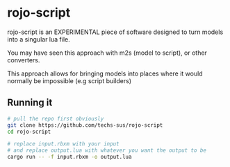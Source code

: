 # rojo-script

rojo-script is an EXPERIMENTAL piece of software designed to turn models into a singular lua file.

You may have seen this approach with m2s (model to script), or other converters.

This approach allows for bringing models into places where it would normally be impossible (e.g script builders)

## Running it

```bash
# pull the repo first obviously
git clone https://github.com/techs-sus/rojo-script
cd rojo-script

# replace input.rbxm with your input
# and replace output.lua with whatever you want the output to be
cargo run -- -f input.rbxm -o output.lua
```
